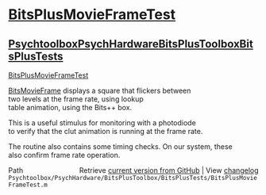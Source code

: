 # [BitsPlusMovieFrameTest](BitsPlusMovieFrameTest)
## [Psychtoolbox](Psychtoolbox)[PsychHardware](PsychHardware)[BitsPlusToolbox](BitsPlusToolbox)[BitsPlusTests](BitsPlusTests)

[BitsPlusMovieFrameTest](BitsPlusMovieFrameTest)  
  
[BitsMovieFrame](BitsMovieFrame) displays a square that flickers between  
two levels at the frame rate, using lookup  
table animation, using the Bits++ box.  
  
This is a useful stimulus for monitoring with a photodiode  
to verify that the clut animation is running at the frame rate.  
  
The routine also contains some timing checks. On our system, these  
also confirm frame rate operation.  




<div class="code_header" style="text-align:right;">
  <span style="float:left;">Path&nbsp;&nbsp;</span> <span class="counter">Retrieve <a href=
  "https://raw.github.com/Psychtoolbox-3/Psychtoolbox-3/beta/Psychtoolbox/PsychHardware/BitsPlusToolbox/BitsPlusTests/BitsPlusMovieFrameTest.m">current version from GitHub</a> | View <a href=
  "https://github.com/Psychtoolbox-3/Psychtoolbox-3/commits/beta/Psychtoolbox/PsychHardware/BitsPlusToolbox/BitsPlusTests/BitsPlusMovieFrameTest.m">changelog</a></span>
</div>
<div class="code">
  <code>Psychtoolbox/PsychHardware/BitsPlusToolbox/BitsPlusTests/BitsPlusMovieFrameTest.m</code>
</div>

